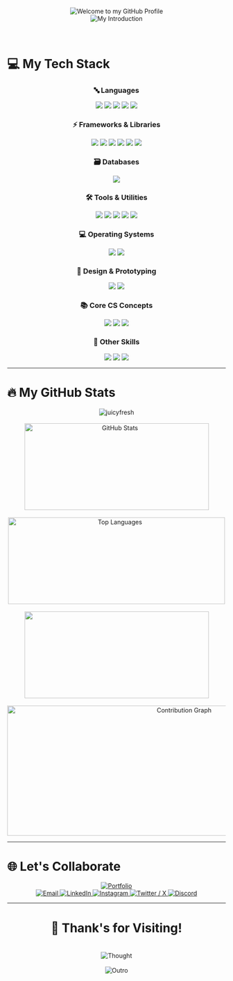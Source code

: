 <!-- Profile Header -->
<div align="center" style="padding: 20px;">
    <img src="https://readme-typing-svg.herokuapp.com?font=Merriweather&pause=500&background=4137A400&center=true&width=735&lines=🥳+Welcome+to+My+GitHub+Profile+🥳;👋+Hi,+I+am+Kumar+Sahil+🧑&border=5&borderColor=FF4081" alt="Welcome to my GitHub Profile" />
    <br/>
    <img src="https://readme-typing-svg.herokuapp.com?font=Merriweather&pause=500&background=4137A400&center=true&width=735&lines=🎓+I+Am+Pursuing+Bachelor's+in+Computer+Application+🧑‍💻;🕸️+Web+Developer+|+🧑‍💻+Tech+Enthusiast+|+🧑‍🎓+Lifelong+Learner&border=5&borderColor=FF4081" alt="My Introduction" />
</div>
<br>


<!-- 💻 Skills Section -->
<h1 align="left">💻 My Tech Stack</h1>
<div align="center">

<!-- Languages -->
<h3>🔤 Languages</h3>
<p>
  <img src="https://img.shields.io/badge/C-00599C?style=for-the-badge&logo=c&logoColor=white"/>
  <img src="https://img.shields.io/badge/Python-3670A0?style=for-the-badge&logo=python&logoColor=white"/>
  <img src="https://img.shields.io/badge/JavaScript-F7DF1E?style=for-the-badge&logo=javascript&logoColor=black"/>
  <img src="https://img.shields.io/badge/HTML-E34F26?style=for-the-badge&logo=html5&logoColor=white"/>
  <img src="https://img.shields.io/badge/CSS-1572B6?style=for-the-badge&logo=css3&logoColor=white"/>
</p>

<!-- Frameworks & Libraries -->
<h3>⚡ Frameworks & Libraries</h3>
<p>
  <img src="https://img.shields.io/badge/Django-092E20?style=for-the-badge&logo=django&logoColor=white"/>
  <img src="https://img.shields.io/badge/Flask-000000?style=for-the-badge&logo=flask&logoColor=white"/>
  <img src="https://img.shields.io/badge/Bootstrap-563D7C?style=for-the-badge&logo=bootstrap&logoColor=white"/>
  <img src="https://img.shields.io/badge/TailwindCSS-38B2AC?style=for-the-badge&logo=tailwind-css&logoColor=white"/>
  <img src="https://img.shields.io/badge/Sass-CC6699?style=for-the-badge&logo=sass&logoColor=white"/>
  <img src="https://img.shields.io/badge/Jekyll-CC0000?style=for-the-badge&logo=jekyll&logoColor=white"/>
</p>

<!-- Databases -->
<h3>🗃️ Databases</h3>
<p>
  <img src="https://img.shields.io/badge/SQL-003B57?style=for-the-badge&logo=database&logoColor=white"/>
</p>

<!-- Tools -->
<h3>🛠 Tools & Utilities</h3>
<p>
  <img src="https://img.shields.io/badge/Git-F05032?style=for-the-badge&logo=git&logoColor=white"/>
  <img src="https://img.shields.io/badge/GitHub-181717?style=for-the-badge&logo=github&logoColor=white"/>
  <img src="https://img.shields.io/badge/Bash-4EAA25?style=for-the-badge&logo=gnubash&logoColor=white"/>
  <img src="https://img.shields.io/badge/Docker-2496ED?style=for-the-badge&logo=docker&logoColor=white"/>
  <img src="https://img.shields.io/badge/VSCode-007ACC?style=for-the-badge&logo=visual-studio-code&logoColor=white"/>
</p>

<!-- OS -->
<h3>💻 Operating Systems</h3>
<p>
  <img src="https://img.shields.io/badge/Ubuntu-E95420?style=for-the-badge&logo=ubuntu&logoColor=white"/>
  <img src="https://img.shields.io/badge/Windows-0078D6?style=for-the-badge&logo=windows&logoColor=white"/>
</p>

<!-- Design -->
<h3>🎨 Design & Prototyping</h3>
<p>
  <img src="https://img.shields.io/badge/Figma-F24E1E?style=for-the-badge&logo=figma&logoColor=white"/>
  <img src="https://img.shields.io/badge/Canva-00C4CC?style=for-the-badge&logo=canva&logoColor=white"/>
</p>

<!-- Core Concepts -->
<h3>📚 Core CS Concepts</h3>
<p>
  <img src="https://img.shields.io/badge/OOP-6DB33F?style=for-the-badge&logo=readthedocs&logoColor=white"/>
  <img src="https://img.shields.io/badge/DBMS-4479A1?style=for-the-badge&logo=databricks&logoColor=white"/>
  <img src="https://img.shields.io/badge/Operating%20Systems-0078D6?style=for-the-badge&logo=linux&logoColor=white"/>
</p>

<!-- Others -->
<h3>📎 Other Skills</h3>
<p>
  <img src="https://img.shields.io/badge/Markdown-000000?style=for-the-badge&logo=markdown&logoColor=white"/>
  <img src="https://img.shields.io/badge/JSON-000000?style=for-the-badge&logo=json&logoColor=white"/>
  <img src="https://img.shields.io/badge/YAML-000000?style=for-the-badge&logo=yaml&logoColor=white"/>
</p>

</div>


---

<!-- 📈 GitHub Stats -->

<h1 align="left">🔥 My GitHub Stats</h1>

<div align="center">

![juicyfresh](https://github-profile-trophy.vercel.app/?username=krsahil8825&theme=darkhub&no-frame=true&row=2&column=8)
<br/><br/>
<img src="https://github-readme-stats.vercel.app/api?username=krsahil8825&show_icons=true&theme=github_dark" alt="GitHub Stats" width="425" height="200"/>
<br/><br/>
<img src="https://github-readme-stats.vercel.app/api/top-langs/?username=krsahil8825&layout=compact&theme=github_dark" alt="Top Languages" width="500"  height="200"/>
<br/><br/>
<img src="https://github-readme-streak-stats.herokuapp.com/?user=krsahil8825&theme=github_dark" width="425"  height="200"/>
<br/><br/>
<img src="https://github-readme-activity-graph.vercel.app/graph?username=krsahil8825&custom_title=Kumar%20Sahil's%20Contribution%20Graph&bg_color=0d1117&color=c9d1d9&line=1e00ff&point=0048ff&area_color=30363d&title_color=00c8ff&area=true" alt="Contribution Graph" height="300" width="800" />

</div>

---

<h1 align="left">🌐 Let's Collaborate</h1>

<p align="center">
  <a href="https://krsahil8825.github.io" target="_blank"><!-- Portfolio -->
    <img src="https://img.shields.io/badge/Portfolio-0A66C2?style=for-the-badge&logo=google-chrome&logoColor=white" alt="Portfolio"/>
  </a>
  <br>
  <a href="mailto:krsahil8825@gmail.com">
    <img src="https://img.shields.io/badge/Gmail-EA4335?style=for-the-badge&logo=gmail&logoColor=white" alt="Email"/>
  </a>
  <a href="https://linkedin.com/in/krsahil8825" target="_blank">
    <img src="https://img.shields.io/badge/LinkedIn-0077B5?style=for-the-badge&logo=linkedin&logoColor=white" alt="LinkedIn"/>
  </a>
  <a href="https://instagram.com/krsahil8825" target="_blank">
    <img src="https://img.shields.io/badge/Instagram-E4405F?style=for-the-badge&logo=instagram&logoColor=white" alt="Instagram"/>
  </a>
  <a href="https://x.com/krsahil8825" target="_blank">
    <img src="https://img.shields.io/badge/X(Twitter)-000000?style=for-the-badge&logo=x&logoColor=white" alt="Twitter / X"/>
  </a>
  <a href="https://discord.com/users/krsahil8825" target="_blank">
    <img src="https://img.shields.io/badge/Discord-5865F2?style=for-the-badge&logo=discord&logoColor=white" alt="Discord"/>
  </a>
</p>

---

<h1 align="center">🌟 Thank's for Visiting!</h1>
<div align="center" style="background-color: var(--background-color); margin: 10px; padding: 20px; border-radius: 10px;">
    <img src="https://readme-typing-svg.herokuapp.com?font=Merriweather&pause=1000&color=00BFFF&background=4137A400&center=true&multiline=true&width=800&height=100&weight=700&lines=%22Any+fool+can+write+code+that+a+computer+can+understand.;++Good+programmers+write+code+that+humans+can+understand%22;-+By+Martin+Fowler" alt="Thought" />
    <br><br>
    <img src="https://readme-typing-svg.herokuapp.com?font=Merriweather&pause=1000&color=00BFFF&background=4137A400&center=true&multiline=true&width=700&height=100&lines=%F0%9F%A4%97+Thanks+For+Visiting+%F0%9F%A4%97" alt="Outro" />
</div>

